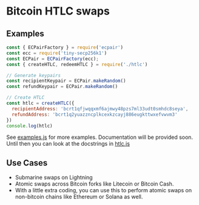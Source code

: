# Bitcoin HTLC swaps

## Examples

```js
const { ECPairFactory } = require('ecpair')
const ecc = require('tiny-secp256k1')
const ECPair = ECPairFactory(ecc);
const { createHTLC, redeemHTLC } = require('./htlc')

// Generate keypairs
const recipientKeypair = ECPair.makeRandom()
const refundKeypair = ECPair.makeRandom()

// Create HTLC
const htlc = createHTLC({
  recipientAddress: 'bcrt1qfjwqqxmf6ajmwy48pzs7ml33udt0smhdc8seya',
  refundAddress: 'bcrt1q2yuazzncplkcexkzcayj886eugkttwxefvwvm3'
})
console.log(htlc)
```

See [examples.js](examples.js) for more examples. Documentation will be provided soon. Until then you can look at the docstrings in [htlc.js](htlc.js)


## Use Cases

- Submarine swaps on Lightning
- Atomic swaps across Bitcoin forks like Litecoin or Bitcoin Cash. 
- With a little extra coding, you can use this to perform atomic swaps on non-bitcoin chains like Ethereum or Solana as well. 

